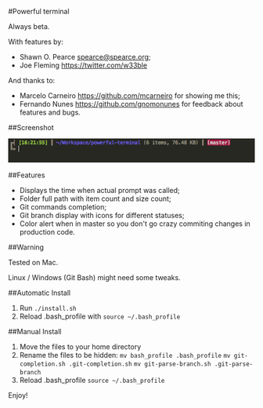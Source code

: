#Powerful terminal

Always beta.

With features by:

- Shawn O. Pearce <spearce@spearce.org>;
- Joe Fleming <https://twitter.com/w33ble>

And thanks to:

- Marcelo Carneiro <https://github.com/mcarneiro> for showing me this;
- Fernando Nunes <https://github.com/gnomonunes> for feedback about features and bugs.

##Screenshot

![Screenshot](screenshot.png)

##Features

- Displays the time when actual prompt was called;
- Folder full path with item count and size count;
- Git commands completion;
- Git branch display with icons for different statuses;
- Color alert when in master so you don't go crazy commiting changes in production code.

##Warning

Tested on Mac.

Linux / Windows (Git Bash) might need some tweaks.


##Automatic Install

1. Run `./install.sh`
2. Reload .bash_profile with `source ~/.bash_profile`

##Manual Install

1. Move the files to your home directory
2. Rename the files to be hidden:
`mv bash_profile .bash_profile`
`mv git-completion.sh .git-completion.sh`
`mv git-parse-branch.sh .git-parse-branch`
3. Reload .bash_profile
`source ~/.bash_profile`

Enjoy!